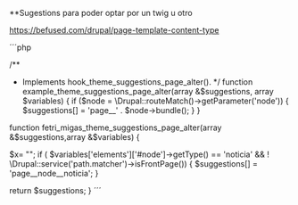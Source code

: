 **Sugestions para poder optar por un twig u otro

https://befused.com/drupal/page-template-content-type

´´´php

/**
 * Implements hook_theme_suggestions_page_alter().
 */
function example_theme_suggestions_page_alter(array &$suggestions, array $variables) {
  if ($node = \Drupal::routeMatch()->getParameter('node')) {
    $suggestions[] = 'page__' . $node->bundle();
  }
}





function fetri_migas_theme_suggestions_page_alter(array &$suggestions,array &$variables) {

  $x= "";
  if ( $variables['elements']['#node']->getType() == 'noticia' && ! \Drupal::service('path.matcher')->isFrontPage()) {
    $suggestions[] = 'page__node__noticia';
  }

  return $suggestions;
}
´´´
